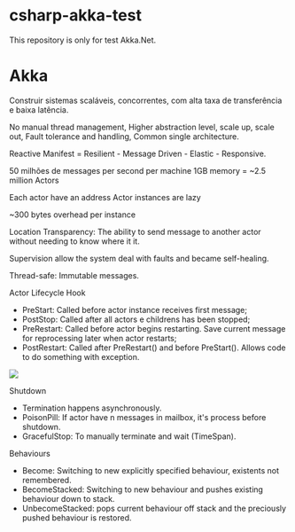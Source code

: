 # csharp-akka-test
This repository is only for test Akka.Net.


# Akka

Construir sistemas scaláveis, concorrentes, com alta taxa de transferência e baixa latência.

No manual thread management, Higher abstraction level, scale up, scale out, Fault tolerance and handling, Common single architecture.

Reactive Manifest = Resilient - Message Driven - Elastic - Responsive.

50 milhões de messages per second per machine
1GB memory = ~2.5 million Actors

Each actor have an address
Actor instances are lazy

~300 bytes overhead per instance

Location Transparency: The ability to send message to another actor without needing to know where it it.

Supervision allow the system deal with faults and became self-healing.

Thread-safe: Immutable messages.

Actor Lifecycle Hook
- PreStart: Called before actor instance receives first message;
- PostStop: Called after all actors e childrens has been stopped;
- PreRestart: Called before actor begins restarting. Save current message for reprocessing later when actor restarts;
- PostRestart: Called after PreRestart() and before PreStart(). Allows code to do something with exception.

[![](https://lh5.googleusercontent.com/nFPmEP5qdE1-MZ1iMyeMmPDJUK793wtAusLthRl9mQydDN3XQCqZqoQmFyjoFn-MUR94vyzzgPwop_sF2S8jtA=w1366-h638-rw)](https://lh5.googleusercontent.com/nFPmEP5qdE1-MZ1iMyeMmPDJUK793wtAusLthRl9mQydDN3XQCqZqoQmFyjoFn-MUR94vyzzgPwop_sF2S8jtA=w1366-h638-rw)

Shutdown
- Termination happens asynchronously.
- PoisonPill: If actor have n messages in mailbox, it's process before shutdown.
- GracefulStop: To manually terminate and wait (TimeSpan).


Behaviours
- Become: Switching to new explicitly specified behaviour, existents not remembered.
- BecomeStacked: Switching to new behaviour and pushes existing behaviour down to stack.
- UnbecomeStacked: pops current behaviour off stack and the preciously pushed behaviour is restored.



